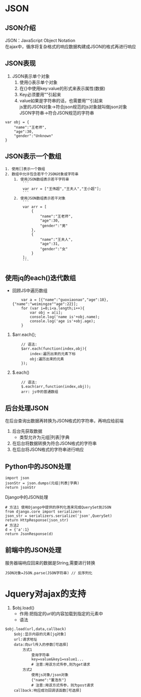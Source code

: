 # JSON
## JSON介绍
JSON：JavaScript Object Notation  
在ajax中，循序将复杂格式的响应数据构建成JSON的格式再进行响应
## JSON表现
1. JSON表示单个对象
    1. 使用{}表示单个对象
    2. 在{}中使用key:value的形式来表示属性(数据)
    3. Key必须要用""引起来
    4. value如果是字符串的话，也需要用""引起来  
    js里的JSON对象->符合json规范的js对象就叫做json对象  
    JSON字符串->符合JSON规范的字符串
```
var obj = {
    "name":"王老师",
    "age":30,
    "gender":"Unknown"
}
```
## JSON表示一个数组
    1. 使用[]表示一个数组
    2. 数组中允许包含若干个JSON对象或字符串
        1. 使用JSON数组表示若干字符串
            ```
            var arr = ["王伟超","王夫人","王小超"];
            ```
        2. 使用JSON数组表示若干对象
            ```
            var arr = [
                {
                    "name":"王老师",
                    "age":30,
                    "gender":"男"
                },
                {
                    "name":"王夫人",
                    "age":31,
                    "gender":"女"
                }
            ];
            ```
## 使用jq的each()迭代数组
* 回顾JS中遍历数组
    ```
        var a = [{"name":"guoxiaonao","age":18},{"name":"weimingze""age":22}];
        for (var i=0;i<a.length;i++){
            var obj = a[i];
            console.log('name is'+obj.name);
            console.log('age is'+obj.age);
        }
    ```
1. $arr.each();
    ```
        // 语法:
        $arr.each(function(index,obj){
            index:遍历出来的元素下标
            obj:遍历出来的元素
        });
    ```
2. $.each()
    ```
        // 语法:
        $.each(arr,function(index,obj));
        arr: js中的普通数组
    ```
## 后台处理JSON
在后台查询出数据再转换为JSON格式的字符串，再响应给前端
1. 后台先获取数据
    * 类型允许为元组|列表|字典
2. 在后台将数据转换为符合JSON格式的字符串
3. 在后台将JSON格式的字符串进行响应
## Python中的JSON处理
```
import json
jsonStr = json.dumps(元组|列表|字典)
return jsonStr
```
Django中的JSON处理
```
# 方法1 使用Django中提供的序列化类来完成QuerySet到JSON
from django.core import serializers
json_str = serializers.serialize('json',QuerySet)
return HttpResponse(json_str)
# 方法2 
d = {'a':1}
return JsonResponse(d)
```
## 前端中的JSON处理
服务器端响应回来的数据是String,需要进行转换
```
JSON对象=JSON.parse(JSON字符串) // 反序列化
```
# Jquery对ajax的支持
1. $obj.load()
    * 作用:把指定的url的内容加载到指定的元素中
    * 语法
```
$obj.load(url,data,callback)
    $obj:显示内容的元素[jq对象]
    url:请求地址
    data:向url传入的参数[可选择]
        方式1
            查询字符串
            key=value&key1=value1...
            # 注意:用该方式传参,则为get请求
        方式2
            使用js对象/json对象
            {"name":"董浩东"}
            # 注意:用该方式传参，则为post请求
    callback:响应成功回调该函数[可选择]
```